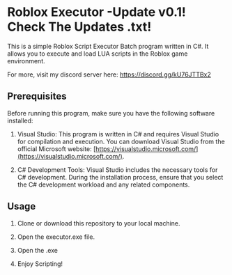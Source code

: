 # Roblox Executor -Update v0.1! Check The Updates .txt!

This is a simple Roblox Script Executor Batch program written in C#. It allows you to execute and load LUA scripts in the Roblox game environment.

For more, visit my discord server here: https://discord.gg/kU76JTTBx2

## Prerequisites

Before running this program, make sure you have the following software installed:

1. Visual Studio: This program is written in C# and requires Visual Studio for compilation and execution. You can download Visual Studio from the official Microsoft website: [https://visualstudio.microsoft.com/](https://visualstudio.microsoft.com/).

2. C# Development Tools: Visual Studio includes the necessary tools for C# development. During the installation process, ensure that you select the C# development workload and any related components.

## Usage

1. Clone or download this repository to your local machine.

2. Open the executor.exe file.
3. Open the .exe

4. Enjoy Scripting!
